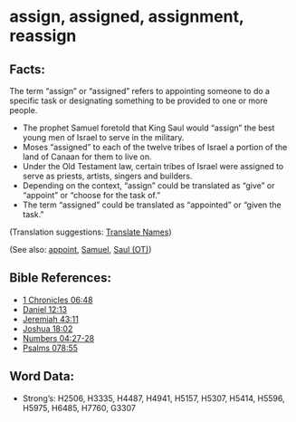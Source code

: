 # assign, assigned, assignment, reassign

## Facts:

The term “assign” or “assigned” refers to appointing someone to do a specific task or designating something to be provided to one or more people.

* The prophet Samuel foretold that King Saul would “assign” the best young men of Israel to serve in the military.
* Moses “assigned” to each of the twelve tribes of Israel a portion of the land of Canaan for them to live on.
* Under the Old Testament law, certain tribes of Israel were assigned to serve as priests, artists, singers and builders.
* Depending on the context, “assign” could be translated as “give” or “appoint” or “choose for the task of.”
* The term “assigned” could be translated as “appointed” or “given the task.”

(Translation suggestions: [Translate Names](rc://en/ta/man/translate/translate-names))

(See also: [appoint](../kt/appoint.md), [Samuel](../names/samuel.md), [Saul (OT)](../names/saul.md))

## Bible References:

* [1 Chronicles 06:48](rc://en/tn/help/1ch/06/48)
* [Daniel 12:13](rc://en/tn/help/dan/12/13)
* [Jeremiah 43:11](rc://en/tn/help/jer/43/11)
* [Joshua 18:02](rc://en/tn/help/jos/18/02)
* [Numbers 04:27-28](rc://en/tn/help/num/04/27)
* [Psalms 078:55](rc://en/tn/help/psa/078/55)

## Word Data:

* Strong’s: H2506, H3335, H4487, H4941, H5157, H5307, H5414, H5596, H5975, H6485, H7760, G3307
